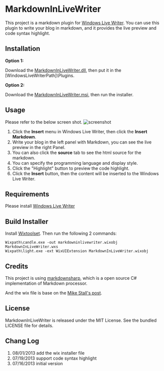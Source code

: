 MarkdownInLiveWriter
====================

This project is a markdown plugin for [Windows Live Writer](http://windows.microsoft.com/en-us/windows-live/essentials-other#essentials=overviewother). You can use this plugin to write your blog in markdown, and it provides the live preview and code syntax highlight.

## Installation

**Option 1:**

Download the [MarkdownInLiveWriter.dll](https://github.com/fresky/MarkdownInLiveWriter/raw/master/MarkdownInLiveWriter.dll), 
then put it in the [WindowsLiveWriterPath]\Plugins\.

**Option 2:**

Download the [MarkdownInLiveWriter.msi](https://github.com/fresky/MarkdownInLiveWriter/raw/master/MarkdownInLiveWriter.msi), then run the installer. 

## Usage

Please refer to the below screen shot.
![screenshot](https://raw.github.com/fresky/MarkdownInLiveWriter/master/screenshot.png "MarkdownInLiveWriter")

1. Click the **Insert** menu in Windows Live Writer, then click the **Insert Markdown**.
2. Write your blog in the left panel with Markdown, you can see the live preview in the right Panel.
3. You can also click the **source** tab to see the html source for the markdown.
4. You can specify the programming language and display style.
5. Click the "Highlight" button to preview the code highlight.
5. Click the **Insert** button, then the content will be inserted to the Windows Live Writer.

## Requirements

Please install [Windows Live Writer](http://windows.microsoft.com/en-us/windows-live/essentials-other#essentials=overviewother)

## Build Installer
Install [Wixtoolset](http://wixtoolset.org/). Then run the following 2 commands:  

    Wixpath\candle.exe -out markdowninlivewriter.wixobj MarkdownInLiveWriter.wxs   
    Wixpath\light.exe -ext WixUIExtension MarkdownInLiveWriter.wixobj


## Credits

This project is using [markdownsharp](http://code.google.com/p/markdownsharp/), which is a open source C# implementation of Markdown processor.

And the wix file is base on the [Mike Stall's post](http://blogs.msdn.com/b/jmstall/archive/2007/10/27/wix-script-for-installing-live-writer-plugins.aspx).

## License

MarkdownInLiveWriter is released under the MIT License. See the bundled LICENSE file for details.

## Chang Log

1. 08/01/2013	add the wix installer file
1. 07/19/2013	support code syntax highlight
1. 07/16/2013	initial version
